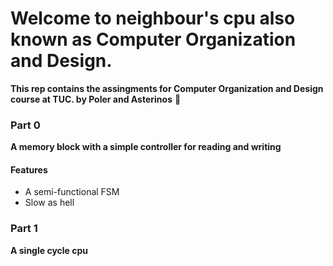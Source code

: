 # Welcome to neighbour's cpu also known as Computer Organization and Design.


**This rep contains the assingments for Computer Organization and Design course at TUC.
by Poler and Asterinos**
:shit:

### Part 0

**A memory block with a simple controller for reading and writing**

#### Features
- A semi-functional FSM
- Slow as hell

### Part 1 

**A single cycle cpu**
